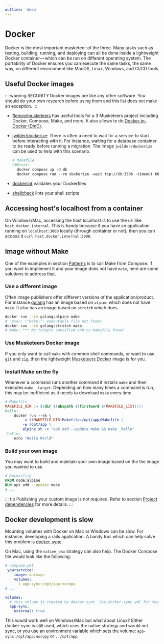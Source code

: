 ```yaml
---
outline: 'deep'
---
```


# Docker

Docker is the most important musketeer of the three. Many tasks such as testing, building, running, and deploying can all be done inside a lightweight Docker container — which can be run on different operating system. The portability of Docker ensures you can execute the same tasks, the same way, on different environment like MacOS, Linux, Windows, and CI/CD tools.

## Useful Docker images

::: warning SECURITY
Docker images are like any other software. You should do your own research before using them and this list does not make an exception.
:::

* [flemay/musketeers][linkDockerHubMusketeers] has useful tools for a 3 Musketeers project including Docker, Compose, Make, and more. It also allows to do [Docker-in-Docker (DinD)][linkPatternDinD].
* [jwilder/dockerize][linkDockerHubDockerize]: There is often a need to wait for a service to start before interacting with it. For instance, waiting for a database container to be ready before running a migration. The image `jwilder/dockerize` can be used to help with this scenario.

  ```makefile
  # Makefile
  dbStart:
    docker compose up -d db
    docker compose run --rm dockerize -wait tcp://db:3306 -timeout 60s
  ```

* [dockerlint][linkDockerHubDockerlint] validates your Dockerfiles
* [shellcheck][linkDockerHubShellcheck] lints your shell scripts

## Accessing host's localhost from a container

On Windows/Mac, accessing the host localhost is to use the url like `host.docker.internal`. This is handy because if you have an application running on `localhost:3000` locally (through container or not), then you can access it `curl host.docker.internal:3000`.

## Image without Make

One of the examples in section [Patterns][linkPatterns] is to call Make from Compose. If you want to implement it and your image does not have `make`, here are some solutions to address that.

### Use a different image

Often image publishers offer different versions of the application/product. For instance [golang][linkGolang] has an image based on `alpine` which does not have `make`. It also has an image based on `stretch` which does.

```bash
docker run --rm golang:alpine make
# "exec: \"make\": executable file not found
docker run --rm golang:stretch make
# make: *** No targets specified and no makefile found
```

### Use Musketeers Docker image

If you only want to call `make` with common shell commands, or want to use `git` and `zip`, then the lightweight [Musketeers Docker][linkDockerMusketeersRepo] image is for you.

### Install Make on the fly

Whenever a command runs another command it installs `make` and then executes `make _target`. Depending on how many times a command is run, this may be inefficient as it needs to download `make` every time.

```makefile
# Makefile
MAKEFILE_DIR := $(dir $(abspath $(firstword $(MAKEFILE_LIST))))
hello:
	docker run --rm \
		-v $(MAKEFILE_DIR)Makefile:/opt/app/Makefile \
		-w /opt/app \
		alpine sh -c "apk add --update make && make _hello"
_hello:
	echo "Hello World"
```

### Build your own image

You may want to build and maintain your own image based on the the image you wanted to use.

```dockerfile
# Dockerfile
FROM node:alpine
RUN apk add --update make
# ...
```

::: tip
Publishing your custom image is not required. Refer to section [Project dependencies][linkProjectDependencies] for more details.
:::

## Docker development is slow

Mounting volumes with Docker on Mac or Windows can be slow. For instance, developing a rails application. A handy tool which can help solve this problem is [docker-sync][linkDockerSync]

On Mac, using the `native_osx` strategy can also help. The Docker Compose file would look like the following:

```yaml
# compose.yml
 yourservice:
    image: animage
    volumes:
      - app-sync:/opt/app:nocopy
# ...

volumes:
  # this volume is created by docker-sync. See docker-sync.yml for the config
  app-sync:
    external: true
```

This would work well on Windows/Mac but what about Linux? Either docker-sync is still used, which uses the native strategy and would not sync, or you use an environment variable which sets the volume: `app-sync:/opt/app:nocopy` or `.:/opt/app`.


[linkPatterns]: patterns
[linkPatternDinD]: patterns#docker-in-docker-dind
[linkProjectDependencies]: project-dependencies

[linkDockerSync]: http://docker-sync.io
[linkGolang]: https://hub.docker.com/_/golang/
[linkDockerMusketeersRepo]: https://github.com/flemay/docker-images
[linkDockerHubDockerize]: https://hub.docker.com/r/jwilder/dockerize
[linkDockerHubDockerlint]: https://hub.docker.com/r/redcoolbeans/dockerlint
[linkDockerHubShellcheck]: https://hub.docker.com/r/koalaman/shellcheck/
[linkDockerHubMusketeers]: https://hub.docker.com/r/flemay/musketeers
